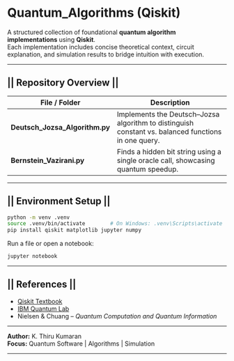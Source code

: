 # Quantum_Algorithms (Qiskit)

A structured collection of foundational **quantum algorithm implementations** using **Qiskit**.  
Each implementation includes concise theoretical context, circuit explanation, and simulation results to bridge intuition with execution.

---

## || Repository Overview ||

| File / Folder | Description |
|----------------|-------------|
| **Deutsch_Jozsa_Algorithm.py** | Implements the Deutsch–Jozsa algorithm to distinguish constant vs. balanced functions in one query. |
| **Bernstein_Vazirani.py** | Finds a hidden bit string using a single oracle call, showcasing quantum speedup. |

---


## || Environment Setup ||

```bash
python -m venv .venv
source .venv/bin/activate        # On Windows: .venv\Scripts\activate
pip install qiskit matplotlib jupyter numpy
```

Run a file or open a notebook:

```bash
jupyter notebook
```

---



## || References ||

- [Qiskit Textbook](https://qiskit.org/textbook/)  
- [IBM Quantum Lab](https://quantum-computing.ibm.com/lab)  
- Nielsen & Chuang – *Quantum Computation and Quantum Information*  

---

**Author:** K. Thiru Kumaran  
**Focus:** Quantum Software | Algorithms | Simulation

---

